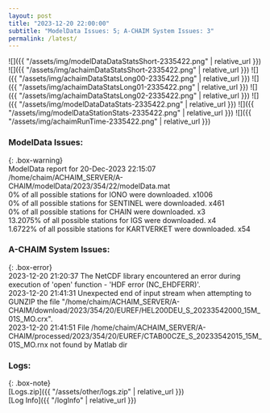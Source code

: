 ```yaml
---
layout: post
title: "2023-12-20 22:00:00"
subtitle: "ModelData Issues: 5; A-CHAIM System Issues: 3"
permalink: /latest/
---
```


![]({{ "/assets/img/modelDataDataStatsShort-2335422.png" | relative_url }})
![]({{ "/assets/img/achaimDataStatsShort-2335422.png" | relative_url }})
![]({{ "/assets/img/achaimDataStatsLong00-2335422.png" | relative_url }})
![]({{ "/assets/img/achaimDataStatsLong01-2335422.png" | relative_url }})
![]({{ "/assets/img/achaimDataStatsLong02-2335422.png" | relative_url }})
![]({{ "/assets/img/modelDataDataStats-2335422.png" | relative_url }})
![]({{ "/assets/img/modelDataStationStats-2335422.png" | relative_url }})
![]({{ "/assets/img/achaimRunTime-2335422.png" | relative_url }})


### ModelData Issues:  
  
{: .box-warning}  
 ModelData report for 20-Dec-2023 22:15:07   
 /home/chaim/ACHAIM_SERVER/A-CHAIM/modelData/2023/354/22/modelData.mat   
 0% of all possible stations for IONO were downloaded. x1006   
 0% of all possible stations for SENTINEL were downloaded. x461   
 0% of all possible stations for CHAIN were downloaded. x3   
 13.2075% of all possible stations for IGS were downloaded. x4   
 1.6722% of all possible stations for KARTVERKET were downloaded. x54   
  
### A-CHAIM System Issues:  
  
{: .box-error}  
2023-12-20 21:20:37 The NetCDF library encountered an error during execution of 'open' function - 'HDF error (NC_EHDFERR)'.  
2023-12-20 21:41:31 Unexpected end of input stream when attempting to GUNZIP the file "/home/chaim/ACHAIM_SERVER/A-CHAIM/download/2023/354/20/EUREF/HEL200DEU_S_20233542000_15M_01S_MO.crx".  
2023-12-20 21:41:51 File /home/chaim/ACHAIM_SERVER/A-CHAIM/processed/2023/354/20/EUREF/CTAB00CZE_S_20233542015_15M_01S_MO.rnx not found by Matlab dir  

### Logs:  
  
{: .box-note}  
[Logs.zip]({{ "/assets/other/logs.zip" | relative_url }})  
[Log Info]({{ "/logInfo" | relative_url }})  
